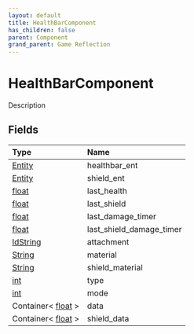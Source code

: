 ```yaml
---
layout: default
title: HealthBarComponent
has_children: false
parent: Component
grand_parent: Game Reflection
---
```

# HealthBarComponent
Description 

## Fields

| Type | Name |
|:----------|:--------------|
| [Entity](/riftbreaker-wiki/docs/game-reflection/classes/entity/) | healthbar_ent |
| [Entity](/riftbreaker-wiki/docs/game-reflection/classes/entity/) | shield_ent |
| [float](/riftbreaker-wiki/docs/game-reflection/components/float/) | last_health |
| [float](/riftbreaker-wiki/docs/game-reflection/components/float/) | last_shield |
| [float](/riftbreaker-wiki/docs/game-reflection/components/float/) | last_damage_timer |
| [float](/riftbreaker-wiki/docs/game-reflection/components/float/) | last_shield_damage_timer |
| [IdString](/riftbreaker-wiki/docs/game-reflection/components/id_string/) | attachment |
| [String](/riftbreaker-wiki/docs/game-reflection/components/string/) | material |
| [String](/riftbreaker-wiki/docs/game-reflection/components/string/) | shield_material |
| [int](/riftbreaker-wiki/docs/game-reflection/enums/int/) | type |
| [int](/riftbreaker-wiki/docs/game-reflection/enums/int/) | mode |
| Container< [float](/riftbreaker-wiki/docs/game-reflection/components/float/) > | data |
| Container< [float](/riftbreaker-wiki/docs/game-reflection/components/float/) > | shield_data |

